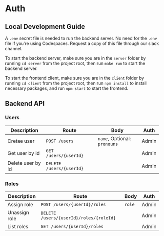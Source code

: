 # Auth

## Local Development Guide

A `.env` secret file is needed to run the backend server. No need for the `.env` file if you're using Codespaces. Request a copy of this file through our slack channel.

To start the backend server, make sure you are in the `server` folder by running `cd server` from the project root, then run `make run` to start the backend server.

To start the frontend client, make sure you are in the `client` folder by running `cd client` from the project root, then run `npm install` to install necessary packages, and run `npm start` to start the frontend.

## Backend API

### Users

| Description         | Route                                     | Body                                 | Auth  |
|---------------------|-------------------------------------------|--------------------------------------|-------|
| Cretae user         | `POST /users`                             | `name`, Optional: `pronouns`         | Admin |
| Get user by id      | `GET /users/{userId}`                     |                                      | Admin |
| Delete user by id   | `DELETE /users/{userId}`                  |                                      | Admin |

### Roles

| Description         | Route                                     | Body                                 | Auth  |
|---------------------|-------------------------------------------|--------------------------------------|-------|
| Assign role         | `POST /users/{userId}/roles`              | `role`                               | Admin |
| Unassign role       | `DELETE /users/{userId}/roles/{roleId}`   |                                      | Admin |
| List roles          | `GET /users/{userId}/roles`               |                                      | Admin |
